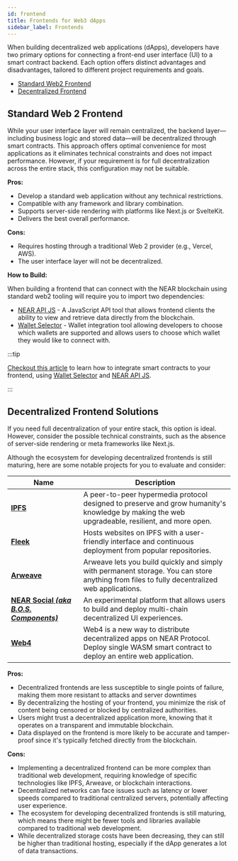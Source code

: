 ```yaml
---
id: frontend
title: Frontends for Web3 dApps
sidebar_label: Frontends
---
```


When building decentralized web applications (dApps), developers have two primary options for connecting a front-end user interface (UI) to a smart contract backend. Each option offers distinct advantages and disadvantages, tailored to different project requirements and goals.

- [Standard Web2 Frontend](#standard-web-2-frontend)
- [Decentralized Frontend](#decentralized-frontend-solutions)

## Standard Web 2 Frontend

While your user interface layer will remain centralized, the backend layer—including business logic and stored data—will be decentralized through smart contracts. This approach offers optimal convenience for most applications as it eliminates technical constraints and does not impact performance. However, if your requirement is for full decentralization across the entire stack, this configuration may not be suitable.

**Pros:**

- Develop a standard web application without any technical restrictions.
- Compatible with any framework and library combination.
- Supports server-side rendering with platforms like Next.js or SvelteKit.
- Delivers the best overall performance.

**Cons:**

- Requires hosting through a traditional Web 2 provider (e.g., Vercel, AWS).
- The user interface layer will not be decentralized.

**How to Build:**

When building a frontend that can connect with the NEAR blockchain using standard web2 tooling will require you to import two dependencies:

- [NEAR API JS](../../4.tools/near-api-js/quick-reference.md) - A JavaScript API tool that allows frontend clients the ability to view and retrieve data directly from the blockchain.
- [Wallet Selector](../../4.tools/wallet-selector.md) - Wallet integration tool allowing developers to choose which wallets are supported and allows users to choose which wallet they would like to connect with.

:::tip

[Checkout this article](integrate-contracts.md) to learn how to integrate smart contracts to your frontend, using [Wallet Selector](../../4.tools/wallet-selector.md) and [NEAR API JS](../../4.tools/near-api-js/quick-reference.md).

:::

## Decentralized Frontend Solutions

If you need full decentralization of your entire stack, this option is ideal. However, consider the possible technical constraints, such as the absence of server-side rendering or meta frameworks like Next.js.

Although the ecosystem for developing decentralized frontends is still maturing, here are some notable projects for you to evaluate and consider:

|Name| <div align="center">Description</div>   |
|--------|------|
| [**IPFS**](https://docs.ipfs.tech/how-to/websites-on-ipfs/single-page-website/)| A peer-to-peer hypermedia protocol designed to preserve and grow humanity's knowledge by making the web upgradeable, resilient, and more open. |
| [**Fleek**](https://docs.fleek.co/tutorials/hosting/)| Hosts websites on IPFS with a user-friendly interface and continuous deployment from popular repositories. |
| [**Arweave**](https://www.arweave.org/build) | Arweave lets you build quickly and simply with permanent storage. You can store anything from files to fully decentralized web applications. |
| [**NEAR Social** ***(aka B.O.S. Components)***](https://near.social) | An experimental platform that allows users to build and deploy multi-chain decentralized UI experiences. |
| [**Web4**](https://web4.near.page/) | Web4 is a new way to distribute decentralized apps on NEAR Protocol. Deploy single WASM smart contract to deploy an entire web application.|

**Pros:**

- Decentralized frontends are less susceptible to single points of failure, making them more resistant to attacks and server downtimes
- By decentralizing the hosting of your frontend, you minimize the risk of content being censored or blocked by centralized authorities.
- Users might trust a decentralized application more, knowing that it operates on a transparent and immutable blockchain.
- Data displayed on the frontend is more likely to be accurate and tamper-proof since it's typically fetched directly from the blockchain.

**Cons:**

- Implementing a decentralized frontend can be more complex than traditional web development, requiring knowledge of specific technologies like IPFS, Arweave, or blockchain interactions.
- Decentralized networks can face issues such as latency or lower speeds compared to traditional centralized servers, potentially affecting user experience.
- The ecosystem for developing decentralized frontends is still maturing, which means there might be fewer tools and libraries available compared to traditional web development.
- While decentralized storage costs have been decreasing, they can still be higher than traditional hosting, especially if the dApp generates a lot of data transactions.
